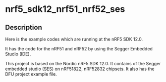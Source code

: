 # nrf5_sdk12_nrf51_nrf52_ses

## Description

Here is the example codes which are running at the nRF5 SDK 12.0.

It has the code for the nRF51 and nRF52 by using the Segger Embedded Studio (IDE).
  
This project is based on the Nordic nRF5 SDK 12.0.  It contains of the Segger embedded studio (SES) on nRF51822, nRF52832 chipsets.  It also has the DFU project example file.


